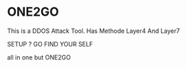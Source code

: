 # ONE2GO

This is a DDOS Attack Tool. Has Methode Layer4 And Layer7

SETUP ?
GO FIND YOUR SELF

all in one but ONE2GO
